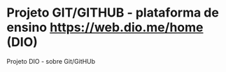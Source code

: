 # Projeto GIT/GITHUB - plataforma de ensino https://web.dio.me/home (DIO)
Projeto DIO - sobre Git/GitHUb
